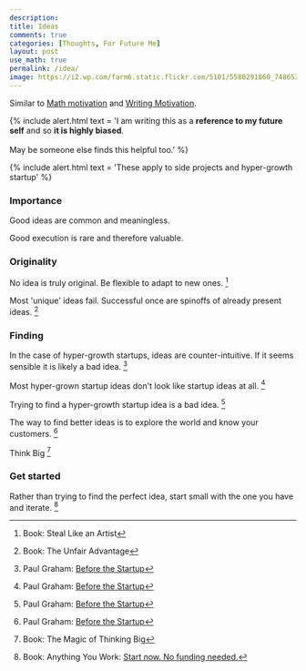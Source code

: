 ```yaml
---
description: 
title: Ideas
comments: true
categories: [Thoughts, For Future Me]
layout: post
use_math: true
permalink: /idea/
image: https://i2.wp.com/farm6.static.flickr.com/5101/5580291860_748652b4d8_o.gif
---
```


Similar to [Math motivation](/math) and [Writing Motivation](/write).


{% include alert.html text = 'I am writing this as a <strong>reference to my future self</strong> and so <strong>it is highly biased</strong>. <br><br>May be someone else finds this helpful too.' %}

{% include alert.html text = 'These apply to side projects and hyper-growth startup' %}


### Importance

Good ideas are common and meaningless.

Good execution is rare and therefore valuable.

### Originality

No idea is truly original. Be flexible to adapt to new ones. [^1]

Most 'unique' ideas fail. Successful once are spinoffs of already present ideas. [^2]

### Finding

In the case of hyper-growth startups, ideas are counter-intuitive. If it seems sensible it is likely a bad idea. [^3]

Most hyper-grown startup ideas don't look like startup ideas at all. [^3]

Trying to find a hyper-growth startup idea is a bad idea. [^3]

The way to find better ideas is to explore the world and know your customers. [^3]

Think Big [^5]

### Get started

Rather than trying to find the perfect idea, start small with the one you have and iterate. [^4]



[^1]: Book: Steal Like an Artist
[^2]: Book: The Unfair Advantage
[^3]: Paul Graham: [Before the Startup](https://www.youtube.com/watch?v=ii1jcLg-eIQ)
[^4]: Book: Anything You Work: [Start now. No funding needed.](https://sivers.org/startnow)
[^5]: Book: The Magic of Thinking Big
